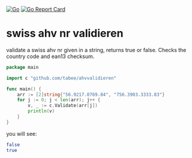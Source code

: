 [![Go](https://github.com/tabee/ahvvalidieren/actions/workflows/go.yml/badge.svg)](https://github.com/tabee/ahvvalidieren/actions/workflows/go.yml) [![Go Report Card](https://goreportcard.com/badge/github.com/tabee/ahvvalidieren)](https://goreportcard.com/report/github.com/tabee/ahvvalidieren)
# swiss ahv nr validieren
validate a swiss ahv nr given in a string, returns true or false.
Checks the country code and ean13 checksum.

```go
package main

import c "github.com/tabee/ahvvalidieren"

func main() {
	arr := [2]string{"56.9217.0769.84", "756.3903.3333.83"}
	for j := 0; j < len(arr); j++ {
		v, _ := c.Validate(arr[j])
		println(v)
	}
}
```
you will see:
```bash
false
true
```
